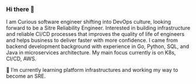 ### Hi there 👋

I am Curious software engineer shifting into DevOps culture, looking forward to be a Sitre Reliability Engineer.
Interested in building infrastructure and reliable CI/CD processes that improves the quality of life of engineers and helps business to deliver faster with more confidence.
I came from backend development background with experience in Go, Python, SQL, and Java in microservices architecture. My main focus currently is on K8s, CI/CD, AWS.


🌱 I’m currently learning platform infrastructures and working my way to become an SRE.


<!--
**schehata/schehata** is a ✨ _special_ ✨ repository because its `README.md` (this file) appears on your GitHub profile.

Here are some ideas to get you started:

- 🔭 I’m currently working on ...
- 🌱 I’m currently learning ...
- 👯 I’m looking to collaborate on ...
- 🤔 I’m looking for help with ...
- 💬 Ask me about ...
- 📫 How to reach me: ...
- 😄 Pronouns: ...
- ⚡ Fun fact: ...
-->
